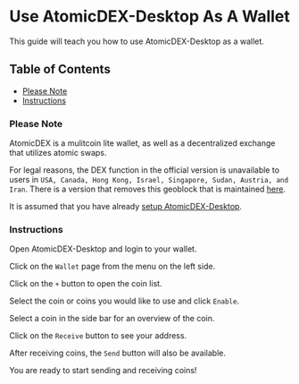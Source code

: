 # Use AtomicDEX-Desktop As A Wallet

This guide will teach you how to use AtomicDEX-Desktop as a wallet.

## Table of Contents

- [Please Note](#Please-Note)
- [Instructions](#Instructions)

### Please Note

AtomicDEX is a mulitcoin lite wallet, as well as a decentralized exchange that utilizes atomic swaps.

For legal reasons, the DEX function in the official version is unavailable to users in `USA, Canada, Hong Kong, Israel, Singapore, Sudan, Austria, and Iran`. There is a version that removes this geoblock that is maintained [here](https://github.com/marmarachain/atomicdex-desktop/releases).

It is assumed that you have already [setup AtomicDEX-Desktop](https://github.com/SpaceWorksCo/guides/blob/master/Setup-AtomicDEX-Desktop.md#setup-atomicDEX-desktop).

### Instructions

Open AtomicDEX-Desktop and login to your wallet.

Click on the `Wallet` page from the menu on the left side.

Click on the `+` button to open the coin list.

Select the coin or coins you would like to use and click `Enable`.

Select a coin in the side bar for an overview of the coin.

Click on the `Receive` button to see your address.

After receiving coins, the `Send` button will also be available.

You are ready to start sending and receiving coins!
